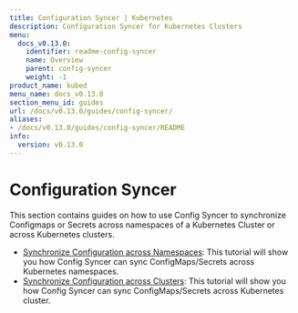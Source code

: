 ```yaml
---
title: Configuration Syncer | Kubernetes
description: Configuration Syncer for Kubernetes Clusters
menu:
  docs_v0.13.0:
    identifier: readme-config-syncer
    name: Overview
    parent: config-syncer
    weight: -1
product_name: kubed
menu_name: docs_v0.13.0
section_menu_id: guides
url: /docs/v0.13.0/guides/config-syncer/
aliases:
- /docs/v0.13.0/guides/config-syncer/README
info:
  version: v0.13.0
---
```


# Configuration Syncer

This section contains guides on how to use Config Syncer to synchronize Configmaps or Secrets across namespaces of a Kubernetes Cluster or across Kubernetes clusters.

- [Synchronize Configuration across Namespaces](/docs/v0.13.0/guides/config-syncer/intra-cluster): This tutorial will show you how Config Syncer can sync ConfigMaps/Secrets across Kubernetes namespaces.
- [Synchronize Configuration across Clusters](/docs/v0.13.0/guides/config-syncer/inter-cluster): This tutorial will show you how Config Syncer can sync ConfigMaps/Secrets across Kubernetes cluster.
